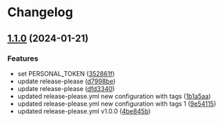 # Changelog

## [1.1.0](https://www.github.com/OnoprienkoArtem/nestjs-rest-api/compare/v1.0.0...v1.1.0) (2024-01-21)


### Features

* set PERSONAL_TOKEN ([352861f](https://www.github.com/OnoprienkoArtem/nestjs-rest-api/commit/352861f23c0df8404d2139bf896c1986767392b1))
* update release-please ([d7998be](https://www.github.com/OnoprienkoArtem/nestjs-rest-api/commit/d7998be9708ed6e02bf00f3d2d0f4e431f372cf6))
* update release-please ([dfd3340](https://www.github.com/OnoprienkoArtem/nestjs-rest-api/commit/dfd33408869cc8636341be465b2c8c29eeef4b1d))
* updated release-please.yml new configuration with tags ([1b1a5aa](https://www.github.com/OnoprienkoArtem/nestjs-rest-api/commit/1b1a5aa85d75cc17823df533f9ba1583a95a117f))
* updated release-please.yml new configuration with tags 1 ([9e54115](https://www.github.com/OnoprienkoArtem/nestjs-rest-api/commit/9e5411546089e04258b9674e59305e3d9a7479e3))
* updated release-please.yml v1.0.0 ([4be845b](https://www.github.com/OnoprienkoArtem/nestjs-rest-api/commit/4be845bdf6c61d47eafecc10dfafa42d7920ace5))
